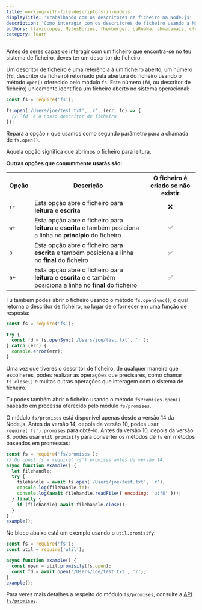 ```yaml
---
title: working-with-file-descriptors-in-nodejs
displayTitle: 'Trabalhando com os descritores de ficheiro na Node.js'
description: 'Como interagir com os descritores de ficheiro usando a Node.js'
authors: flaviocopes, MylesBorins, fhemberger, LaRuaNa, ahmadawais, clean99, vaishnav-mk, nazarepiedady
category: learn
---
```


Antes de seres capaz de interagir com um ficheiro que encontra-se no teu sistema de ficheiro, deves ter um descritor de ficheiro.

Um descritor de ficheiro é uma referência à um ficheiro aberto, um número (`fd`, descritor de ficheiro) retornado pela abertura do ficheiro usando o método `open()` oferecido pelo módulo `fs`. Este número (`fd`, ou descritor de ficheiro) unicamente identifica um ficheiro aberto no sistema operacional:

```js
const fs = require('fs');

fs.open('/Users/joe/test.txt', 'r', (err, fd) => {
  // `fd` é o nosso descritor de ficheiro
});
```

Repara a opção `r` que usamos como segundo parâmetro para a chamada de `fs.open()`.

Aquela opção significa que abrimos o ficheiro para leitura.

**Outras opções que comummente usarás são:**

<table>
  <tr>
    <th>Opção</th>
    <th>Descrição</th>
    <th>O ficheiro é criado se não existir</th>
  </tr>
  <tr>
    <td><code>r+</code></td>
    <td>Esta opção abre o ficheiro para <b>leitura</b> e <b>escrita</b></td>
    <td style="text-align: center;">❌</td>
  </tr>
  <tr>
    <td><code>w+</code></td>
    <td>Esta opção abre o ficheiro para <b>leitura</b> e <b>escrita</b> e também posiciona a linha no <b>princípio</b> do ficheiro</td>
    <td style="text-align: center;">✅</td>
  </tr>
  <tr>
    <td><code>a</code></td>
    <td>Esta opção abre o ficheiro para <b>escrita</b> e também posiciona a linha no <b>final</b> do ficheiro</td>
    <td style="text-align: center;">✅</td>
  </tr>
  <tr>
    <td><code>a+</code></td>
    <td>Esta opção abre o ficheiro para <b>leitura</b> e <b>escrita</b> e e também posiciona a linha no <b>final</b> do ficheiro</td>
    <td style="text-align: center;">✅</td>
  </tr>
</table>

Tu também podes abrir o ficheiro usando o método `fs.openSync()`, o qual retorna o descritor de ficheiro, no lugar de o fornecer em uma função de resposta:

```js
const fs = require('fs');

try {
  const fd = fs.openSync('/Users/joe/test.txt', 'r');
} catch (err) {
  console.error(err);
}
```

Uma vez que tiveres o descritor de ficheiro, de qualquer maneira que escolheres, podes realizar as operações que precisares, como chamar `fs.close()` e muitas outras operações que interagem com o sistema de ficheiro.

Tu podes também abrir o ficheiro usando o método `fsPromises.open()` baseado em processa oferecido pelo módulo `fs/promises`.

O módulo `fs/promises` está disponível apenas desde a versão 14 da Node.js. Antes da versão 14, depois da versão 10, podes usar `require('fs').promises` para obtê-lo. Antes da versão 10, depois da versão 8, podes usar `util.promisify` para converter os métodos de `fs` em métodos baseados em promessas:

```js
const fs = require('fs/promises');
// Ou const fs = require('fs').promises antes da versão 14.
async function example() {
  let filehandle;
  try {
    filehandle = await fs.open('/Users/joe/test.txt', 'r');
    console.log(filehandle.fd);
    console.log(await filehandle.readFile({ encoding: 'utf8' }));
  } finally {
    if (filehandle) await filehandle.close();
  }
}
example();
```

No bloco abaixo está um exemplo usando o `util.promisify`:

```js
const fs = require('fs');
const util = require('util');

async function example() {
  const open = util.promisify(fs.open);
  const fd = await open('/Users/joe/test.txt', 'r');
}
example();
```

Para veres mais detalhes a respeito do módulo `fs/promises`, consulte a [API `fs/promises`](/api/fs/#promise-example).
